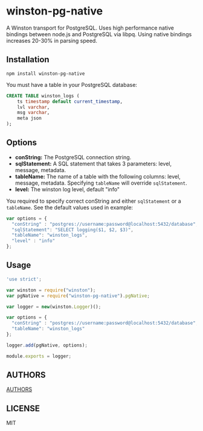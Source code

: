 winston-pg-native
=================

A Winston transport for PostgreSQL. Uses high performance native bindings between node.js and PostgreSQL via libpq. Using native bindings increases 20-30% in parsing speed.

## Installation

`npm install winston-pg-native`

You must have a table in your PostgreSQL database:

``` sql
CREATE TABLE winston_logs (
    ts timestamp default current_timestamp,
    lvl varchar,
    msg varchar,
    meta json
);
```

## Options

* __conString:__ The PostgreSQL connection string.
* __sqlStatement:__ A SQL statement that takes 3 parameters: level, message, metadata.
* __tableName:__ The name of a table with the following columns: level, message, metadata. Specifying `tableName` will override `sqlStatement`.
* __level:__ The winston log level, default "info"

You required to specify correct conString and either `sqlStatement` or a `tableName`. See the default values used in example:

``` js
var options = {
  "conString" : "postgres://username:password@localhost:5432/database",
  "sqlStatement": "SELECT logging($1, $2, $3)",
  "tableName": "winston_logs",
  "level" : "info"
};
```

## Usage 

``` js
'use strict';

var winston = require("winston");
var pgNative = require("winston-pg-native").pgNative;

var logger = new(winston.Logger)();

var options = {
  "conString" : "postgres://username:password@localhost:5432/database",
  "tableName": "winston_logs"
};

logger.add(pgNative, options);

module.exports = logger;
```

## AUTHORS

[AUTHORS](https://github.com/nololabout/winston-pg-native/blob/master/AUTHORS)

## LICENSE

MIT